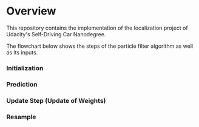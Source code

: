# Overview
This repository contains the implementation of the localization project of Udacity's Self-Driving Car Nanodegree.

The flowchart below shows the steps of the particle filter algorithm as well as its inputs.

### Initialization

### Prediction

### Update Step (Update of Weights)

### Resample

